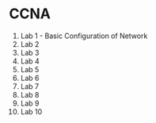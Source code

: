 # CCNA 

 1. Lab 1 - Basic Configuration of Network
 2. Lab 2
 3. Lab 3
 4. Lab 4
 5. Lab 5
 6. Lab 6
 7. Lab 7
 8. Lab 8
 9. Lab 9
 10. Lab 10




